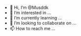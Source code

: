 - 👋 Hi, I’m @Musddk
- 👀 I’m interested in ...
- 🌱 I’m currently learning ...
- 💞️ I’m looking to collaborate on ...
- 📫 How to reach me ...

<!---
Musddk/Musddk is a ✨ special ✨ repository because its `README.md` (this file) appears on your GitHub profile.
You can click the Preview link to take a look at your changes.
--->

